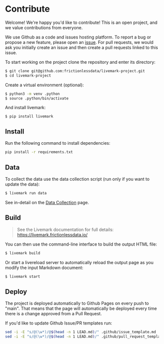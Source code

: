 # Contribute

Welcome! We're happy you'd like to contribute! This is an open project, and we value contributions from everyone.

We use Github as a code and issues hosting platform. To report a bug or propose a new feature, please open an [issue](https://github.com/frictionlessdata/livemark-project/issues). For pull requests, we would ask you initially create an issue and then create a pull requests linked to this issue.

To start working on the project clone the repository and enter its directory:

```bash
$ git clone git@github.com:frictionlessdata/livemark-project.git
$ cd livemark-project
```

Create a virtual environment (optional):

```bash
$ python3 -m venv .python
$ source .python/bin/activate
```

And install livemark:

```
$ pip install livemark
```

## Install

Run the following command to install dependencies:

```bash task id=install
pip install -r requirements.txt
```

## Data

To collect the data use the data collection script (run only if you want to update the data):

```bash
$ livemark run data
```

See in-detail on the [Data Collection](data.html) page.

## Build

> See the Livemark documentation for full details: https://livemark.frictionlessdata.io/

You can then use the command-line interface to build the output HTML file:

```bash
$ livemark build
```

Or start a livereload server to automatically reload the output page as you modify the input Markdown document:

```bash
$ livemark start
```

## Deploy

The project is deployed automatically to Github Pages on every push to "main". That means that the page will automatically be deployed every time there is a change approved from a Pull Request.

If you'd like to update Github Issue/PR templates run:

```bash task id=github
sed -i -E "s/@(\w*)/@$(head -n 1 LEAD.md)/" .github/issue_template.md
sed -i -E "s/@(\w*)/@$(head -n 1 LEAD.md)/" .github/pull_request_template.md
```
